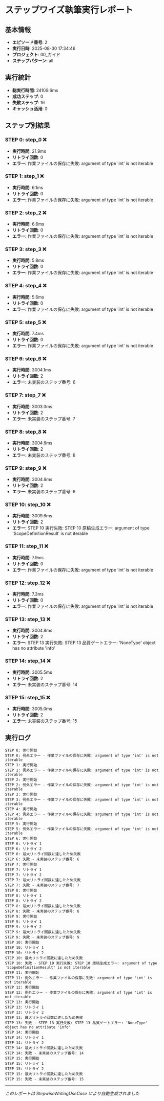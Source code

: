 # ステップワイズ執筆実行レポート

## 基本情報
- **エピソード番号**: 2
- **実行日時**: 2025-08-30 17:34:46
- **プロジェクト**: 00_ガイド
- **ステップパターン**: all

## 実行統計
- **総実行時間**: 24109.6ms
- **成功ステップ**: 0
- **失敗ステップ**: 16
- **キャッシュ活用**: 0

## ステップ別結果

### STEP 0: step_0 ❌

- **実行時間**: 21.9ms
- **リトライ回数**: 0
- **エラー**: 作業ファイルの保存に失敗: argument of type 'int' is not iterable

### STEP 1: step_1 ❌

- **実行時間**: 6.1ms
- **リトライ回数**: 0
- **エラー**: 作業ファイルの保存に失敗: argument of type 'int' is not iterable

### STEP 2: step_2 ❌

- **実行時間**: 6.6ms
- **リトライ回数**: 0
- **エラー**: 作業ファイルの保存に失敗: argument of type 'int' is not iterable

### STEP 3: step_3 ❌

- **実行時間**: 5.8ms
- **リトライ回数**: 0
- **エラー**: 作業ファイルの保存に失敗: argument of type 'int' is not iterable

### STEP 4: step_4 ❌

- **実行時間**: 5.6ms
- **リトライ回数**: 0
- **エラー**: 作業ファイルの保存に失敗: argument of type 'int' is not iterable

### STEP 5: step_5 ❌

- **実行時間**: 7.4ms
- **リトライ回数**: 0
- **エラー**: 作業ファイルの保存に失敗: argument of type 'int' is not iterable

### STEP 6: step_6 ❌

- **実行時間**: 3004.1ms
- **リトライ回数**: 2
- **エラー**: 未実装のステップ番号: 6

### STEP 7: step_7 ❌

- **実行時間**: 3003.0ms
- **リトライ回数**: 2
- **エラー**: 未実装のステップ番号: 7

### STEP 8: step_8 ❌

- **実行時間**: 3004.6ms
- **リトライ回数**: 2
- **エラー**: 未実装のステップ番号: 8

### STEP 9: step_9 ❌

- **実行時間**: 3004.6ms
- **リトライ回数**: 2
- **エラー**: 未実装のステップ番号: 9

### STEP 10: step_10 ❌

- **実行時間**: 3009.6ms
- **リトライ回数**: 2
- **エラー**: STEP 10 実行失敗: STEP 10 原稿生成エラー: argument of type 'ScopeDefinitionResult' is not iterable

### STEP 11: step_11 ❌

- **実行時間**: 7.9ms
- **リトライ回数**: 0
- **エラー**: 作業ファイルの保存に失敗: argument of type 'int' is not iterable

### STEP 12: step_12 ❌

- **実行時間**: 7.3ms
- **リトライ回数**: 0
- **エラー**: 作業ファイルの保存に失敗: argument of type 'int' is not iterable

### STEP 13: step_13 ❌

- **実行時間**: 3004.8ms
- **リトライ回数**: 2
- **エラー**: STEP 13 実行失敗: STEP 13 品質ゲートエラー: 'NoneType' object has no attribute 'info'

### STEP 14: step_14 ❌

- **実行時間**: 3005.5ms
- **リトライ回数**: 2
- **エラー**: 未実装のステップ番号: 14

### STEP 15: step_15 ❌

- **実行時間**: 3005.0ms
- **リトライ回数**: 2
- **エラー**: 未実装のステップ番号: 15

## 実行ログ

```
STEP 0: 実行開始
STEP 0: 例外エラー - 作業ファイルの保存に失敗: argument of type 'int' is not iterable
STEP 1: 実行開始
STEP 1: 例外エラー - 作業ファイルの保存に失敗: argument of type 'int' is not iterable
STEP 2: 実行開始
STEP 2: 例外エラー - 作業ファイルの保存に失敗: argument of type 'int' is not iterable
STEP 3: 実行開始
STEP 3: 例外エラー - 作業ファイルの保存に失敗: argument of type 'int' is not iterable
STEP 4: 実行開始
STEP 4: 例外エラー - 作業ファイルの保存に失敗: argument of type 'int' is not iterable
STEP 5: 実行開始
STEP 5: 例外エラー - 作業ファイルの保存に失敗: argument of type 'int' is not iterable
STEP 6: 実行開始
STEP 6: リトライ 1
STEP 6: リトライ 2
STEP 6: 最大リトライ回数に達したため失敗
STEP 6: 失敗 - 未実装のステップ番号: 6
STEP 7: 実行開始
STEP 7: リトライ 1
STEP 7: リトライ 2
STEP 7: 最大リトライ回数に達したため失敗
STEP 7: 失敗 - 未実装のステップ番号: 7
STEP 8: 実行開始
STEP 8: リトライ 1
STEP 8: リトライ 2
STEP 8: 最大リトライ回数に達したため失敗
STEP 8: 失敗 - 未実装のステップ番号: 8
STEP 9: 実行開始
STEP 9: リトライ 1
STEP 9: リトライ 2
STEP 9: 最大リトライ回数に達したため失敗
STEP 9: 失敗 - 未実装のステップ番号: 9
STEP 10: 実行開始
STEP 10: リトライ 1
STEP 10: リトライ 2
STEP 10: 最大リトライ回数に達したため失敗
STEP 10: 失敗 - STEP 10 実行失敗: STEP 10 原稿生成エラー: argument of type 'ScopeDefinitionResult' is not iterable
STEP 11: 実行開始
STEP 11: 例外エラー - 作業ファイルの保存に失敗: argument of type 'int' is not iterable
STEP 12: 実行開始
STEP 12: 例外エラー - 作業ファイルの保存に失敗: argument of type 'int' is not iterable
STEP 13: 実行開始
STEP 13: リトライ 1
STEP 13: リトライ 2
STEP 13: 最大リトライ回数に達したため失敗
STEP 13: 失敗 - STEP 13 実行失敗: STEP 13 品質ゲートエラー: 'NoneType' object has no attribute 'info'
STEP 14: 実行開始
STEP 14: リトライ 1
STEP 14: リトライ 2
STEP 14: 最大リトライ回数に達したため失敗
STEP 14: 失敗 - 未実装のステップ番号: 14
STEP 15: 実行開始
STEP 15: リトライ 1
STEP 15: リトライ 2
STEP 15: 最大リトライ回数に達したため失敗
STEP 15: 失敗 - 未実装のステップ番号: 15
```

---
*このレポートは StepwiseWritingUseCase により自動生成されました*
